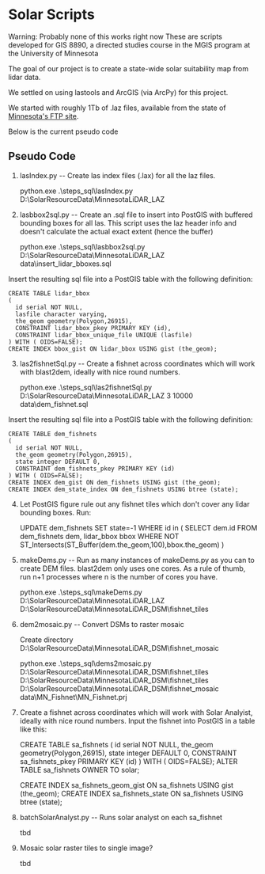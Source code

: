 Solar Scripts 
=============

Warning: Probably none of this works right now
These are scripts developed for GIS 8890, a directed studies course in the MGIS program at the University of Minnesota

The goal of our project is to create a state-wide solar suitability map from lidar data.

We settled on using lastools and ArcGIS (via ArcPy) for this project. 

We started with roughly 1Tb of .laz files, available from the state of [Minnesota's FTP site](http://www.mngeo.state.mn.us/chouse/elevation/lidar.html).

Below is the current pseudo code

Pseudo Code 
-----------
 
1. lasIndex.py -- Create las index files (.lax) for all the laz files.

    python.exe .\steps_sql\lasIndex.py D:\SolarResourceData\MinnesotaLiDAR_LAZ

2. lasbbox2sql.py -- Create an .sql file to insert into PostGIS with buffered bounding boxes for all las. This script uses the laz header info and doesn't calculate the actual exact extent (hence the buffer)

    python.exe .\steps_sql\lasbbox2sql.py D:\SolarResourceData\MinnesotaLiDAR_LAZ data\insert_lidar_bboxes.sql

Insert the resulting sql file into a PostGIS table with the following definition:

    CREATE TABLE lidar_bbox
    (
      id serial NOT NULL,
      lasfile character varying,
      the_geom geometry(Polygon,26915),
      CONSTRAINT lidar_bbox_pkey PRIMARY KEY (id),
      CONSTRAINT lidar_bbox_unique_file UNIQUE (lasfile)
    ) WITH ( OIDS=FALSE);
    CREATE INDEX bbox_gist ON lidar_bbox USING gist (the_geom);

3. las2fishnetSql.py -- Create a fishnet across coordinates which will work with blast2dem, ideally with nice round numbers.

    python.exe .\steps_sql\las2fishnetSql.py D:\SolarResourceData\MinnesotaLiDAR_LAZ 3 10000 data\dem_fishnet.sql

Insert the resulting sql file into a PostGIS table with the following definition:

    CREATE TABLE dem_fishnets
    (
      id serial NOT NULL,
      the_geom geometry(Polygon,26915),
      state integer DEFAULT 0,
      CONSTRAINT dem_fishnets_pkey PRIMARY KEY (id)
    ) WITH ( OIDS=FALSE);
    CREATE INDEX dem_gist ON dem_fishnets USING gist (the_geom);
    CREATE INDEX dem_state_index ON dem_fishnets USING btree (state);

4. Let PostGIS figure rule out any fishnet tiles which don't cover any lidar bounding boxes. Run: 


    UPDATE dem_fishnets 
    SET state=-1 
    WHERE id in (
        SELECT dem.id FROM 
        dem_fishnets dem, 
        lidar_bbox bbox
        WHERE NOT
        ST_Intersects(ST_Buffer(dem.the_geom,100),bbox.the_geom)
    )


5. makeDems.py -- Run as many instances of makeDems.py as you can to create DEM files. blast2dem only uses one cores. As a rule of thumb, run n+1 processes where n is the number of cores you have. 


    python.exe .\steps_sql\makeDems.py D:\SolarResourceData\MinnesotaLiDAR_LAZ D:\SolarResourceData\MinnesotaLiDAR_DSM\fishnet_tiles 

6. dem2mosaic.py -- Convert DSMs to raster mosaic

    Create directory D:\SolarResourceData\MinnesotaLiDAR_DSM\fishnet_mosaic

    python.exe .\steps_sql\dems2mosaic.py D:\SolarResourceData\MinnesotaLiDAR_DSM\fishnet_tiles D:\SolarResourceData\MinnesotaLiDAR_DSM\fishnet_tiles D:\SolarResourceData\MinnesotaLiDAR_DSM\fishnet_mosaic data\MN_Fishnet\MN_Fishnet.prj

7. Create a fishnet across coordinates which will work with Solar Analyist, ideally with nice round numbers. Input the fishnet into PostGIS in a table like this:


    CREATE TABLE sa_fishnets
    (
      id serial NOT NULL,
      the_geom geometry(Polygon,26915),
      state integer DEFAULT 0,
      CONSTRAINT sa_fishnets_pkey PRIMARY KEY (id)
    ) WITH ( OIDS=FALSE);
    ALTER TABLE sa_fishnets OWNER TO solar;
    
    CREATE INDEX sa_fishnets_geom_gist ON sa_fishnets USING gist (the_geom);
    CREATE INDEX sa_fishnets_state ON sa_fishnets USING btree (state);


7. batchSolarAnalyst.py -- Runs solar analyst on each sa_fishnet


    tbd

8. Mosaic solar raster tiles to single image?


    tbd

